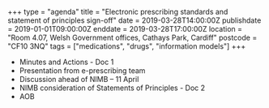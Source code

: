 +++
type = "agenda"
title = "Electronic prescribing standards and statement of principles sign-off"
date = 2019-03-28T14:00:00Z
publishdate = 2019-01-01T09:00:00Z
enddate = 2019-03-28T17:00:00Z 
location = "Room 4.07, Welsh Government offices, Cathays Park, Cardiff"
postcode = "CF10 3NQ"
tags = ["medications", "drugs", "information models"]
+++

* Minutes and Actions - Doc 1
* Presentation from e-prescribing team
* Discussion ahead of NIMB – 11 April
* NIMB consideration of Statements of Principles - Doc 2
* AOB

